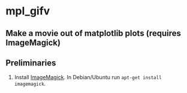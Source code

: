 # mpl_gifv

## Make a movie out of matplotlib plots (requires ImageMagick)

## Preliminaries

1. Install [ImageMagick](https://www.imagemagick.org). In Debian/Ubuntu run `apt-get install imagemagick`.